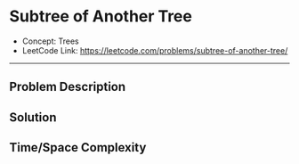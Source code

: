 # Subtree of Another Tree

- Concept: Trees
- LeetCode Link: https://leetcode.com/problems/subtree-of-another-tree/

---

## Problem Description

## Solution

## Time/Space Complexity

